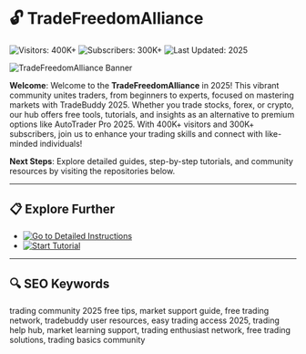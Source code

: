 # 🔓 TradeFreedomAlliance  

![Visitors: 400K+](https://img.shields.io/badge/Visitors-400K+-ff9f43) ![Subscribers: 300K+](https://img.shields.io/badge/Subscribers-300K+-6ab04c) ![Last Updated: 2025](https://img.shields.io/badge/Last_Updated-2025-3498db)  

![TradeFreedomAlliance Banner](https://i.ytimg.com/vi/WnUpssVtIDY/hq720.jpg?sqp=-oaymwEhCK4FEIIDSFryq4qpAxMIARUAAAAAGAElAADIQj0AgKJD&rs=AOn4CLAWT_qkoUg3J1fNEvscdcctH0vYRg)  

**Welcome**: Welcome to the **TradeFreedomAlliance** in 2025! This vibrant community unites traders, from beginners to experts, focused on mastering markets with TradeBuddy 2025. Whether you trade stocks, forex, or crypto, our hub offers free tools, tutorials, and insights as an alternative to premium options like AutoTrader Pro 2025. With 400K+ visitors and 300K+ subscribers, join us to enhance your trading skills and connect with like-minded individuals!  

**Next Steps**: Explore detailed guides, step-by-step tutorials, and community resources by visiting the repositories below.  

---

## 📋 Explore Further  

- [![Go to Detailed Instructions](https://img.shields.io/badge/Go_to_Detailed_Instructions-NOW-blueviolet)](https://github.com/Trade-Freedom-Alliance/.github)  
- [![Start Tutorial](https://img.shields.io/badge/Start_Tutorial-NOW-blueviolet)](https://github.com/Trade-Freedom-Alliance/Trade-Buddy-2025-Hub)  

---

## 🔍 SEO Keywords  

trading community 2025 free tips, market support guide, free trading network, tradebuddy user resources, easy trading access 2025, trading help hub, market learning support, trading enthusiast network, free trading solutions, trading basics community
